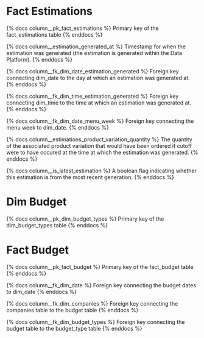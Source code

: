 # Fact Estimations
{% docs column__pk_fact_estimations %}
Primary key of the fact_estimations table
{% enddocs %}

{% docs column__estimation_generated_at %}
Timestamp for when the estimation was generated (the estimation is generated within the Data Platform).
{% enddocs %}

{% docs column__fk_dim_date_estimation_generated %}
Foreign key connecting dim_date to the day at which an estimation was generated at.
{% enddocs %}

{% docs column__fk_dim_time_estimation_generated %}
Foreign key connecting dim_time to the time at which an estimation was generated at.
{% enddocs %}

{% docs column__fk_dim_date_menu_week %}
Foreign key connecting the menu week to dim_date.
{% enddocs %}

{% docs column__estimations_product_variation_quantity %}
The quantity of the associated product variation that would have been ordered if cutoff were to have occured at the time at which the estimation was generated.
{% enddocs %}

{% docs column__is_latest_estimation %}
A boolean flag indicating whether this estimation is from the most recent generation.
{% enddocs %}


# Dim Budget

{% docs column__pk_dim_budget_types %}
Primary key of the dim_budget_types table
{% enddocs %}

# Fact Budget

{% docs column__pk_fact_budget %}
Primary key of the fact_budget table
{% enddocs %}

{% docs column__fk_dim_date %}
Foreign key connecting the budget dates to dim_date
{% enddocs %}

{% docs column__fk_dim_companies %}
Foreign key connecting the companies table to the budget table
{% enddocs %}

{% docs column__fk_dim_budget_types %}
Foreign key connecting the budget table to the budget_type table
{% enddocs %}
